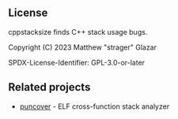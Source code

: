 ## License

cppstacksize finds C++ stack usage bugs.

Copyright (C) 2023 Matthew "strager" Glazar

SPDX-License-Identifier: GPL-3.0-or-later

## Related projects

* [puncover][] - ELF cross-function stack analyzer

[puncover]: https://github.com/HBehrens/puncover
